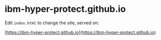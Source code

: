 # ibm-hyper-protect.github.io

Edit `index.html` to change the site, served on:

[https://ibm-hyper-protect.github.io](https://ibm-hyper-protect.github.io)
